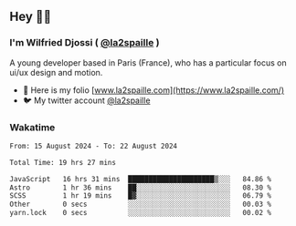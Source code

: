 ## Hey 👋🏾
### I'm Wilfried Djossi ( <a href="https://twitter.com/la2spaille/" target="_blank">@la2spaille</a> )
A young developer based in Paris (France), who has a particular focus on ui/ux design and motion.

- 🎨 Here is my folio [www.la2spaille.com](https://www.la2spaille.com/)
- 🐦 My twitter account [@la2spaille](https://twitter.com/la2spaille/)

### Wakatime
<!--START_SECTION:waka-->

```txt
From: 15 August 2024 - To: 22 August 2024

Total Time: 19 hrs 27 mins

JavaScript   16 hrs 31 mins  █████████████████████▒░░░   84.86 %
Astro        1 hr 36 mins    ██░░░░░░░░░░░░░░░░░░░░░░░   08.30 %
SCSS         1 hr 19 mins    █▓░░░░░░░░░░░░░░░░░░░░░░░   06.79 %
Other        0 secs          ░░░░░░░░░░░░░░░░░░░░░░░░░   00.03 %
yarn.lock    0 secs          ░░░░░░░░░░░░░░░░░░░░░░░░░   00.02 %
```

<!--END_SECTION:waka-->
<!--
**la2spaille/la2spaille** is a ✨ _special_ ✨ repository because its `README.md` (this file) appears on your GitHub profile.

Here are some ideas to get you started:

- 🔭 I’m currently working on ...
- 🌱 I’m currently learning ...
- 👯 I’m looking to collaborate on ...
- 🤔 I’m looking for help with ...
- 💬 Ask me about ...
- 📫 How to reach me: ...
- 😄 Pronouns: ...
- ⚡ Fun fact: ...
-->
